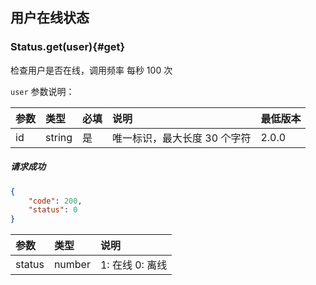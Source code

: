 ## 用户在线状态

### Status.get(user){#get}

检查用户是否在线，调用频率 每秒 100 次

`user` 参数说明：

| 参数   	 |	类型		| 必填	| 说明 							|最低版本		|
| :----------|:--------	|:-----	|:------------------------------|:-------- 
|	id		 |	string	|	是 	| 唯一标识，最大长度 30 个字符	| 2.0.0|

##### 请求成功

```json
{
    "code": 200,
    "status": 0
}
```

| 参数   	 |	类型		| 说明	
| :----------|:--------	|:-----	
|	status	 |	number	| 1: 在线  0: 离线
